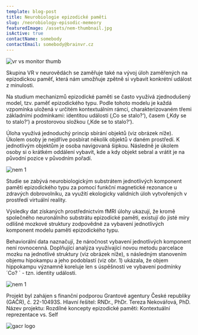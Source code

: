 ```yaml
---
template: blog-post
title: Neurobiologie epizodické paměti
slug: /neorobiology-episodic-memeory
featuredImage: /assets/nem-thumbnail.jpg
isActive: true
contactName: somebody
contactEmail: somebody@brainvr.cz
---
```


![vr vs monitor thumb](/nem-thumbnail.jpg)

Skupina VR v neurovědách se zaměřuje také na vývoj úloh zaměřených na epizodickou paměť, která nám umožňuje zpětně si vybavit konkrétní událost z minulosti.

Na studium mechanizmů epizodické paměti se často využívá zjednodušený model, tzv. paměť epizodického typu. Podle tohoto modelu je každá vzpomínka uložená v určitém kontextuálním rámci, charakterizovaném třemi základními podmínkami: identitou události (‚Co se stalo?‘), časem (,Kdy se to stalo?‘) a prostorovou složkou (,Kde se to stalo?‘).

Úloha využívá jednoduchý princip sbírání objektů (viz obrázek níže). Úkolem osoby je nejdříve posbírat několik objektů v daném prostředí. K jednotlivým objektům je osoba navigovaná šipkou. Následně je úkolem osoby si o krátkém oddálení vybavit, kde a kdy objekt sebral a vrátit je na původní pozice v původním pořadí.

![nem 1](/nem_01.png)

Studie se zabývá neurobiologickým substrátem jednotlivých komponent paměti epizodického typu za pomocí funkční magnetické rezonance u zdravých dobrovolníku, za využití ekologicky validních úloh vytvořených v prostředí virtuální reality.

Výsledky dat získaných prostřednictvím fMRI úlohy ukazují, že kromě společného neuronálního substrátu epizodické paměti, existují do jisté míry odlišné mozkové struktury zodpovědné za vybavení jednotlivých komponent modelu paměti epizodického typu.

Behaviorální data naznačují, že náročnost vybavení jednotlivých komponent není rovnocenná. Doplňující analýza využívající novou metodu parcelace mozku na jednotlivé struktury (viz obrázek níže), s následným stanovením objemu hipokampu a jeho podoblastí (viz obr. 1) ukázala, že objem hippokampu významně koreluje len s úspěšností ve vybavení podmínky ´Co? ´ - tzn. identity události.

![nem 1](/nem_02.png)

Projekt byl zahájen s finanční podporou Grantové agentury České republiky (GAČR), č. 22-10493S.
Hlavní řešitel: RNDr., PhDr. Tereza Nekovářová, PhD.
Název projektu: Rozdílné koncepty epizodické paměti: Kontextuální reprezentace vs. Self

![gacr logo](/logo-gacr.png)